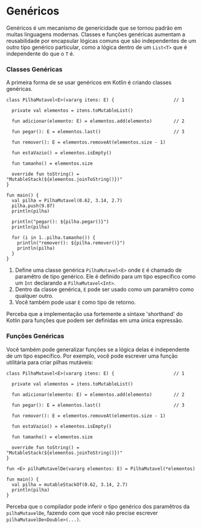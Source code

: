 # Genéricos

Genéricos é um mecanismo de genericidade que se tornou padrão em muitas linguagens modernas. Classes e funções genéricas aumentam a reusabilidade por encapsular lógicas comuns que são independentes de um outro tipo genérico particular, como a lógica dentro de um `List<T>` que é independente do que o `T` é.

### Classes Genéricas

A primeira forma de se usar genéricos em Kotlin é criando classes genéricas.
```run-kotlin
class PilhaMutavel<E>(vararg itens: E) {                      // 1

  private val elementos = itens.toMutableList()

  fun adicionar(elemento: E) = elementos.add(elemento)        // 2

  fun pegar(): E = elementos.last()                           // 3

  fun remover(): E = elementos.removeAt(elementos.size - 1)

  fun estaVazio() = elementos.isEmpty()

  fun tamanho() = elementos.size

  override fun toString() = "MutableStack(${elementos.joinToString()})"
}

fun main() {
  val pilha = PilhaMutavel(0.62, 3.14, 2.7)
  pilha.push(9.87)
  println(pilha)

  println("pegar(): ${pilha.pegar()}")
  println(pilha)

  for (i in 1..pilha.tamanho()) {
    println("remover(): ${pilha.remover()}")
    println(pilha)
  }
}
```

1. Define uma classe genérica `PilhaMutavel<E>` onde `E` é chamado de paramêtro de tipo genérico. Ele é definido para um tipo específico como um `Int` declarando a `PilhaMutavel<Int>`.
2. Dentro da classe genérica, `E` pode ser usado como um paramêtro como qualquer outro.
3. Você também pode usar `E` como tipo de retorno.

Perceba que a implementação usa fortemente a síntaxe 'shorthand' do Kotlin para funções que podem ser definidas em uma única expressão.

### Funções Genéricas

Você também pode generalizar funções se a lógica delas é independente de um tipo específico. Por exemplo, você pode escrever uma função utilitária para criar pilhas mutáveis:

```run-kotlin
class PilhaMutavel<E>(vararg itens: E) {                      // 1

  private val elementos = itens.toMutableList()

  fun adicionar(elemento: E) = elementos.add(elemento)        // 2

  fun pegar(): E = elementos.last()                           // 3

  fun remover(): E = elementos.removeAt(elementos.size - 1)

  fun estaVazio() = elementos.isEmpty()

  fun tamanho() = elementos.size

  override fun toString() = "MutableStack(${elementos.joinToString()})"
}

fun <E> pilhaMutavelDe(vararg elementos: E) = PilhaMutavel(*elementos)

fun main() {
  val pilha = mutableStackOf(0.62, 3.14, 2.7)
  println(pilha)
}
```

Perceba que o compilador pode inferir o tipo genérico dos paramêtros da `pilhaMutavelDe`, fazendo com que você não precise escrever `pilhaMutavelDe<Double>(...)`.
